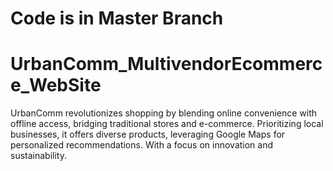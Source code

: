 # Code is in Master Branch

# UrbanComm_MultivendorEcommerce_WebSite
UrbanComm revolutionizes shopping by blending online convenience with offline access, bridging traditional stores and e-commerce. Prioritizing local businesses, it offers diverse products, leveraging Google Maps for personalized recommendations. With a focus on innovation and sustainability.
